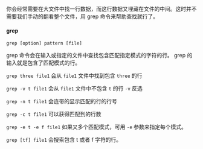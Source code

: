 你会经常需要在大文件中找一行数据，而这行数据又埋藏在文件的中间。这时并不需要我们手动的翻看整个文件，用 grep 命令来帮助查找就行了。

#### grep

`grep [option] pattern [file]`

grep 命令会在输入或指定的文件中查找包含匹配指定模式的字符的行。
grep 的输入就是包含了匹配模式的行。

`grep three file1` 会从 `file1` 文件中找到包含 `three` 的行

`grep -v t file1` 会从 `file1` 文件中不包含 `t` 的行 `-v` 反选

`grep -n t file1` 会连带的显示匹配的行的行号

`grep -c t file1` 可以获得匹配到的行数

`grep -e t -e f file1` 如果又多个匹配模式，可用 `-e` 参数来指定每个模式。

`grep [tf] file1` 会搜索包含 t 或者 f 字符的行。